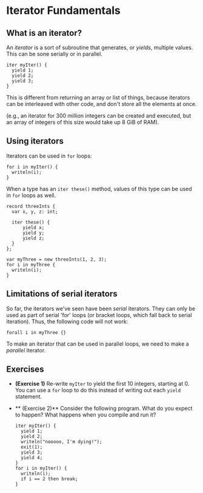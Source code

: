 # Iterator Fundamentals
## What is an iterator?

An _iterator_ is a sort of subroutine that generates, or _yields_, multiple
values. This can be sone serially or in parallel.

```Chapel
iter myIter() {
  yield 1;
  yield 2;
  yield 3;
}
```

This is different from returning an array or list of things, because
iterators can be interleaved with other code, and don't store all
the elements at once.

(e.g., an iterator for 300 million integers can be created and executed,
but an array of integers of this size would take up 8 GiB of RAM).

## Using iterators
Iterators can be used in `for` loops:

```Chapel
for i in myIter() {
  writeln(i);
}
```

When a type has an `iter these()` method, values of this type can be used
in `for` loops as well.

```Chapel
record threeInts {
  var x, y, z: int;

  iter these() {
      yield x;
      yield y;
      yield z;
  }
};

var myThree = new threeInts(1, 2, 3);
for i in myThree {
  writeln(i);
}
```

## Limitations of serial iterators
So far, the iterators we've seen have been _serial_ iterators. They can
only be used as part of serial 'for' loops (or bracket loops, which fall
back to serial iteration). Thus, the following code will not work:

```Chapel
forall i in myThree {}
```

To make an iterator that can be used in parallel loops, we need to make
a _parallel_ iterator.

## Exercises

*  **(Exercise 1)** Re-write `myIter` to yield the first 10 integers, starting at 0.
   You can use a `for` loop to do this instead of writing out each
   `yield` statement.

*  ** (Exercise 2)** Consider the following program. What do you expect to happen?
   What happens when you compile and run it?

   ```Chapel
   iter myIter() {
     yield 1;
     yield 2;
     writeln("nooooo, I'm dying!");
     exit(1);
     yield 3;
     yield 4;
   }
   for i in myIter() {
     writeln(i);
     if i == 2 then break;
   }
   ```
